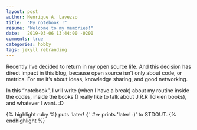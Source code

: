 ```yaml
---
layout: post
author: Henrique A. Lavezzo
title:  "My notebook !"
resume: "Welcome to my memories!"
date:   2019-03-06 13:44:00 -0200
comments: true
categories: hobby
tags: jekyll rebranding
---
```


Recently I’ve decided to return in my open source life. And this decision has direct
impact in this blog, because open source isn’t only about code, or metrics.
For me it’s about ideas, knowledge sharing, and good networking.

In this “notebook”, I will write (when I have a break) about my routine inside the
codes, inside the books (I really like to talk about J.R.R Tolkien books), and
whatever I want. :D

{% highlight ruby %}
puts 'later! :)'
#=> prints 'later! :)' to STDOUT.
{% endhighlight %}
